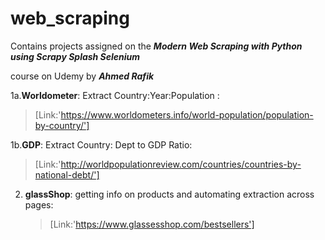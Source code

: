  # web_scraping

Contains projects assigned on the  ***Modern Web Scraping with Python using Scrapy Splash Selenium***

course on Udemy by ***Ahmed Rafik***

1a.**Worldometer**: Extract Country:Year:Population : 
>[Link:'https://www.worldometers.info/world-population/population-by-country/']

1b.**GDP**: Extract Country: Dept to GDP Ratio:
>[Link:'http://worldpopulationreview.com/countries/countries-by-national-debt/']

2. **glassShop**: getting info on products and automating extraction across pages:
   >[Link:'https://www.glassesshop.com/bestsellers']

